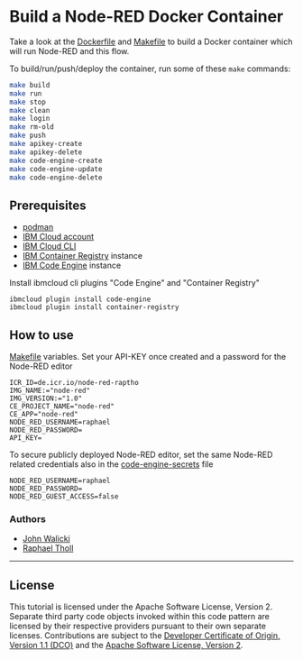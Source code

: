 # Build a Node-RED Docker Container

Take a look at the [Dockerfile](Dockerfile) and [Makefile](Makefile) to build a Docker container which will run
Node-RED and this flow.

To build/run/push/deploy the container, run some of these `make` commands:

```sh
make build
make run
make stop
make clean
make login
make rm-old
make push
make apikey-create
make apikey-delete
make code-engine-create
make code-engine-update
make code-engine-delete
```

## Prerequisites

- [podman](https://podman.io/getting-started/installation)
- [IBM Cloud account](https://cloud.ibm.com/)
- [IBM Cloud CLI](https://cloud.ibm.com/docs/cli?topic=cli-getting-started)
- [IBM Container Registry](https://cloud.ibm.com/registry/catalog) instance
- [IBM Code Engine](https://cloud.ibm.com/codeengine/overview) instance

Install ibmcloud cli plugins "Code Engine" and "Container Registry"

```
ibmcloud plugin install code-engine
ibmcloud plugin install container-registry
```

## How to use

[Makefile](Makefile) variables. Set your API-KEY once created and a password for the Node-RED editor

```
ICR_ID=de.icr.io/node-red-raptho
IMG_NAME:="node-red"
IMG_VERSION:="1.0"
CE_PROJECT_NAME="node-red"
CE_APP="node-red"
NODE_RED_USERNAME=raphael
NODE_RED_PASSWORD=
API_KEY=
```

To secure publicly deployed Node-RED editor, set the same Node-RED related credentials also in the [code-engine-secrets](code-engine-secrets) file

```
NODE_RED_USERNAME=raphael
NODE_RED_PASSWORD=
NODE_RED_GUEST_ACCESS=false
```

### Authors

- [John Walicki](https://github.com/johnwalicki)
- [Raphael Tholl](https://github.com/RapTho)

---

## License

This tutorial is licensed under the Apache Software License, Version 2. Separate third party code objects invoked within this code pattern are licensed by their respective providers pursuant to their own separate licenses. Contributions are subject to the [Developer Certificate of Origin, Version 1.1 (DCO)](https://developercertificate.org/) and the [Apache Software License, Version 2](http://www.apache.org/licenses/LICENSE-2.0.txt).

```

```
